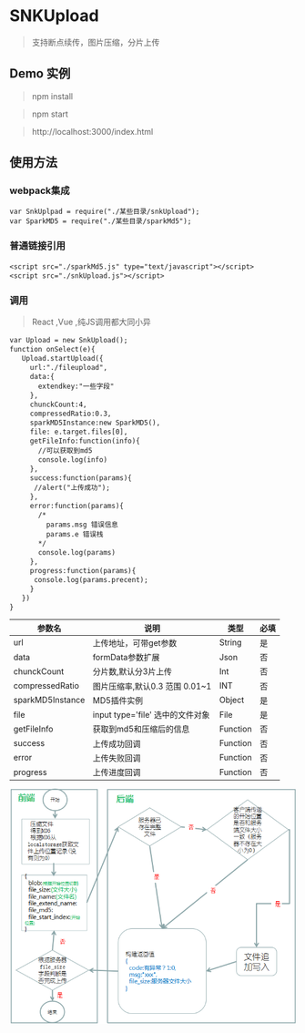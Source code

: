 # SNKUpload
> 支持断点续传，图片压缩，分片上传

## Demo 实例
> npm install 

> npm start

> http://localhost:3000/index.html

## 使用方法

### webpack集成


```
var SnkUplpad = require("./某些目录/snkUpload");
var SparkMD5 = require("./某些目录/sparkMd5");

```


### 普通链接引用

```
<script src="./sparkMd5.js" type="text/javascript"></script>
<script src="./snkUpload.js"></script>
```

### 调用

> React ,Vue ,纯JS调用都大同小异

```
var Upload = new SnkUpload();
function onSelect(e){
   Upload.startUpload({
     url:"./fileupload",
     data:{
       extendkey:"一些字段"
     },
     chunckCount:4, 
     compressedRatio:0.3,
     sparkMD5Instance:new SparkMD5(),
     file: e.target.files[0],
     getFileInfo:function(info){
       //可以获取到md5
       console.log(info)
     },
     success:function(params){
      //alert("上传成功");
     },
     error:function(params){
       /*
         params.msg 错误信息
         params.e 错误栈
       */
       console.log(params)
     },
     progress:function(params){
      console.log(params.precent);
     }
   })
}
```



参数名| 说明  | 类型 | 必填
---|---|---|---
url | 上传地址，可带get参数 | String | 是
data | formData参数扩展 | Json|否
chunckCount | 分片数,默认分3片上传 |Int|否
compressedRatio |图片压缩率,默认0.3 范围 0.01~1 |INT|否
sparkMD5Instance |MD5插件实例 |Object|是
file |input type='file' 选中的文件对象 |File|是
getFileInfo |获取到md5和压缩后的信息 |Function|否
success |上传成功回调 |Function|否
error |上传失败回调 |Function|否
progress |上传进度回调 |Function|否




![截图](https://github.com/HelloHxz/upload/blob/master/screenshots/1.png)


